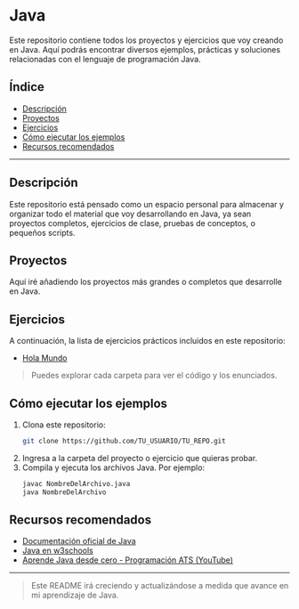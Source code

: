 # Java

Este repositorio contiene todos los proyectos y ejercicios que voy creando en Java. Aquí podrás encontrar diversos ejemplos, prácticas y soluciones relacionadas con el lenguaje de programación Java.

## Índice

- [Descripción](#descripción)
- [Proyectos](#proyectos)
- [Ejercicios](#ejercicios)
- [Cómo ejecutar los ejemplos](#cómo-ejecutar-los-ejemplos)
- [Recursos recomendados](#recursos-recomendados)

---

## Descripción

Este repositorio está pensado como un espacio personal para almacenar y organizar todo el material que voy desarrollando en Java, ya sean proyectos completos, ejercicios de clase, pruebas de conceptos, o pequeños scripts.

## Proyectos

Aquí iré añadiendo los proyectos más grandes o completos que desarrolle en Java.

## Ejercicios

A continuación, la lista de ejercicios prácticos incluidos en este repositorio:

- [Hola Mundo](./HolaMundo)

> Puedes explorar cada carpeta para ver el código y los enunciados.

## Cómo ejecutar los ejemplos

1. Clona este repositorio:
   ```bash
   git clone https://github.com/TU_USUARIO/TU_REPO.git
   ```
2. Ingresa a la carpeta del proyecto o ejercicio que quieras probar.
3. Compila y ejecuta los archivos Java. Por ejemplo:
   ```bash
   javac NombreDelArchivo.java
   java NombreDelArchivo
   ```

## Recursos recomendados

- [Documentación oficial de Java](https://docs.oracle.com/javase/tutorial/)
- [Java en w3schools](https://www.w3schools.com/java/)
- [Aprende Java desde cero - Programación ATS (YouTube)](https://www.youtube.com/playlist?list=PLWtYZ2ejMVJlUu1rEHLC3Ute0aGiS4mn2)

---

> Este README irá creciendo y actualizándose a medida que avance en mi aprendizaje de Java.
